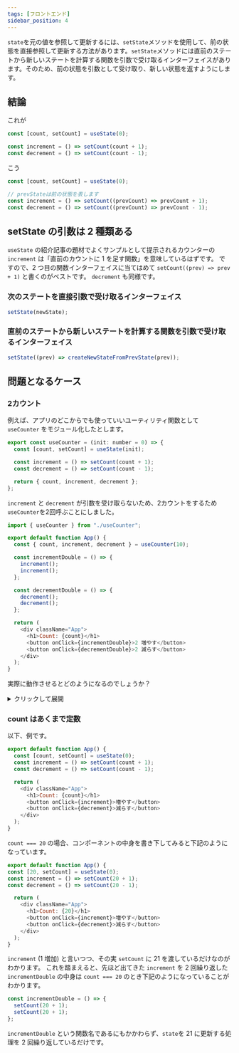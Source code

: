 ```yaml
---
tags: [フロントエンド]
sidebar_position: 4
---
```


`state`を元の値を参照して更新するには、`setState`メソッドを使用して、前の状態を直接参照して更新する方法があります。`setState`メソッドには直前のステートから新しいステートを計算する関数を引数で受け取るインターフェイスがあります。そのため、前の状態を引数として受け取り、新しい状態を返すようにします。

## 結論
これが

```js
const [count, setCount] = useState(0);

const increment = () => setCount(count + 1);
const decrement = () => setCount(count - 1);
```

こう
```js
const [count, setCount] = useState(0);

// prevStateは前の状態を表します
const increment = () => setCount((prevCount) => prevCount + 1);
const decrement = () => setCount((prevCount) => prevCount - 1);
```

## setState の引数は 2 種類ある
`useState` の紹介記事の題材でよくサンプルとして提示されるカウンターの `increment` は「直前のカウントに 1 を足す関数」を意味しているはずです。
ですので、2 つ目の関数インターフェイスに当てはめて `setCount((prev) => prev + 1)` と書くのがベストです。 `decrement` も同様です。

### 次のステートを直接引数で受け取るインターフェイス

```js
setState(newState);
```

### 直前のステートから新しいステートを計算する関数を引数で受け取るインターフェイス

```js
setState((prev) => createNewStateFromPrevState(prev));
```

## 問題となるケース
### 2カウント
例えば、アプリのどこからでも使っていいユーティリティ関数として `useCounter` をモジュール化したとします。

```js title="useCounter.ts"
export const useCounter = (init: number = 0) => {
  const [count, setCount] = useState(init);

  const increment = () => setCount(count + 1);
  const decrement = () => setCount(count - 1);

  return { count, increment, decrement };
};

```

`increment` と `decrement` が引数を受け取らないため、2カウントをするため`useCounter`を2回呼ぶことにしました。

```js title="CounterDouble.tsx"
import { useCounter } from "./useCounter";

export default function App() {
  const { count, increment, decrement } = useCounter(10);

  const incrementDouble = () => {
    increment();
    increment();
  };

  const decrementDouble = () => {
    decrement();
    decrement();
  };

  return (
    <div className="App">
      <h1>Count: {count}</h1>
      <button onClick={incrementDouble}>2 増やす</button>
      <button onClick={decrementDouble}>2 減らす</button>
    </div>
  );
}
```

実際に動作させるとどのようになるのでしょうか？

<details>
<summary>クリックして展開</summary>

差分 2 ずつ変化させるはずが 1 ずつしか変化しません。

`setCount` に同じ値を繰り返し渡しているだけだからです。

</details>

### count はあくまで定数
以下、例です。

```js
export default function App() {
  const [count, setCount] = useState(0);
  const increment = () => setCount(count + 1);
  const decrement = () => setCount(count - 1);

  return (
    <div className="App">
      <h1>Count: {count}</h1>
      <button onClick={increment}>増やす</button>
      <button onClick={decrement}>減らす</button>
    </div>
  );
}
```

`count === 20` の場合、コンポーネントの中身を書き下してみると下記のようになっています。

```js
export default function App() {
const [20, setCount] = useState(0);
const increment = () => setCount(20 + 1);
const decrement = () => setCount(20 - 1);

  return (
    <div className="App">
      <h1>Count: {20}</h1>
      <button onClick={increment}>増やす</button>
      <button onClick={decrement}>減らす</button>
    </div>
  );
}
```

`increment` (1 増加) と言いつつ、その実 `setCount` に 21 を渡しているだけなのがわかります。
これを踏まえると、先ほど出てきた `increment` を 2 回繰り返した `incrementDouble` の中身は `count === 20` のとき下記のようになっていることがわかります。

```js
const incrementDouble = () => {
  setCount(20 + 1);
  setCount(20 + 1);
};
```

`incrementDouble` という関数名であるにもかかわらず、`state`を 21 に更新する処理を 2 回繰り返しているだけです。
